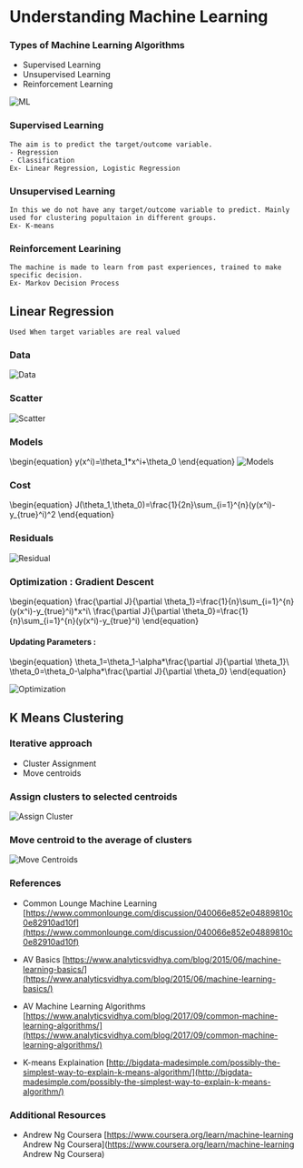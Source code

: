 
# Understanding Machine Learning

### Types of Machine Learning Algorithms
- Supervised Learning
- Unsupervised Learning
- Reinforcement Learning

![ML](Images/ML.jpg)

### Supervised Learning
    The aim is to predict the target/outcome variable.
    - Regression
    - Classification
    Ex- Linear Regression, Logistic Regression
   
### Unsupervised Learning
    In this we do not have any target/outcome variable to predict. Mainly used for clustering popultaion in different groups.
    Ex- K-means
    
### Reinforcement Learining
    The machine is made to learn from past experiences, trained to make specific decision.
    Ex- Markov Decision Process
    


## Linear Regression
    Used When target variables are real valued
    
### Data

![Data](Images/Data.jpg)

### Scatter
![Scatter](Images/Scatter.jpg)

### Models
\begin{equation}
y(x^i)=\theta_1*x^i+\theta_0
\end{equation}
![Models](Images/Models.jpg)

### Cost
\begin{equation}
J(\theta_1,\theta_0)=\frac{1}{2n}\sum_{i=1}^{n}(y(x^i)-y_{true}^i)^2
\end{equation}

### Residuals
![Residual](Images/Residual.jpg)

### Optimization : Gradient Descent
\begin{equation}
\frac{\partial J}{\partial \theta_1}=\frac{1}{n}\sum_{i=1}^{n}(y(x^i)-y_{true}^i)*x^i\\
\frac{\partial J}{\partial \theta_0}=\frac{1}{n}\sum_{i=1}^{n}(y(x^i)-y_{true}^i)
\end{equation}

#### Updating Parameters :
\begin{equation}
\theta_1=\theta_1-\alpha*\frac{\partial J}{\partial \theta_1}\\
\theta_0=\theta_0-\alpha*\frac{\partial J}{\partial \theta_0}
\end{equation}

![Optimization](Images/Optimization.jpg)

## K Means Clustering
   ### Iterative approach
   - Cluster Assignment
   - Move centroids
   
### Assign clusters to selected centroids
![Assign Cluster](Images/Centroid.jpg)

### Move centroid to the average of clusters
![Move Centroids](Images/Shifting.jpg)

### References
- Common Lounge Machine Learning [https://www.commonlounge.com/discussion/040066e852e04889810c0e82910ad10f](https://www.commonlounge.com/discussion/040066e852e04889810c0e82910ad10f)

- AV Basics [https://www.analyticsvidhya.com/blog/2015/06/machine-learning-basics/](https://www.analyticsvidhya.com/blog/2015/06/machine-learning-basics/) 

- AV Machine Learning Algorithms [https://www.analyticsvidhya.com/blog/2017/09/common-machine-learning-algorithms/](https://www.analyticsvidhya.com/blog/2017/09/common-machine-learning-algorithms/)

- K-means Explaination [http://bigdata-madesimple.com/possibly-the-simplest-way-to-explain-k-means-algorithm/](http://bigdata-madesimple.com/possibly-the-simplest-way-to-explain-k-means-algorithm/)

### Additional Resources
- Andrew Ng Coursera [https://www.coursera.org/learn/machine-learning Andrew Ng Coursera](https://www.coursera.org/learn/machine-learning Andrew Ng Coursera)
